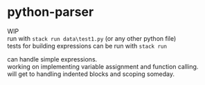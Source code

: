 # python-parser

WIP  
run with `stack run data\test1.py` (or any other python file)  
tests for building expressions can be run with `stack run`

can handle simple expressions.  
working on implementing variable assignment and function calling.  
will get to handling indented blocks and scoping someday.  
